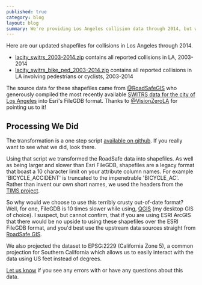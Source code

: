 ```yaml
---
published: true
category: blog
layout: blog
summary: We're providing Los Angeles collision data through 2014, but where does this data come from, and how do you use it?
---
```


Here are our updated shapefiles for collisions in Los Angeles through
2014.

* [<i class="fa fa-file"></i> lacity_switrs_2003-2014.zip](https://s3-us-west-1.amazonaws.com/collision-la/data/2015-10-15-2014-collision-data/lacity_switrs_2003-2014.zip) contains all reported collisions in LA, 2003-2014
* [<i class="fa fa-file"></i> lacity_switrs_bike_ped_2003-2014.zip](https://s3-us-west-1.amazonaws.com/collision-la/data/2015-10-15-2014-collision-data/lacity_switrs_bike_ped_2003-2014.zip) contains all reported collisions in LA involving pedestrians or cyclists, 2003-2014

The source data for these shapefiles came from
[@RoadSafeGIS](https://twitter.com/RoadSafeGIS) who generously compiled
the most recently available [SWITRS data for the city of Los
Angeles](http://www.roadsafegis.com/blog/city-of-los-angeles-geocoded-switrs-data-free-download/)
into Esri's FileGDB format. Thanks to
[@VisionZeroLA](https://twitter.com/VisionZeroLA) for pointing us to
it!

## Processing We Did

The transformation is a one step script [available on
github](https://github.com/jackpine/collision/blob/master/data/SWITRS_ROADSAFE/bin/process).
If you really want to see what we did, look there.

Using that script we transformed the RoadSafe data into shapefiles. As
well as being larger and slower than Esri FileGDB, shapefiles are a
legacy format that boast a 10 character limit on your attribute column
names.  For example 'BICYCLE_ACCIDENT' is truncated to the impenetrable
'BICYCLE_AC'. Rather than invent our own short names, we used the
headers from the [TIMS project](http://tims.berkeley.edu/).

So why would we choose to use this terribly crusty out-of-date format?
Well, for one, FileGDB is 10 times slower while using,
[QGIS](https://qgis.org) (my desktop GIS of choice). I suspect, but
cannot confirm, that if you are using ESRI ArcGIS that there would be no
upside to using these shapefiles over the ESRI FileGDB format, and you'd
best use the upstream data sources straight from [RoadSafe
GIS](http://www.roadsafegis.com/blog/city-of-los-angeles-geocoded-switrs-data-free-download/).

We also projected the dataset to EPSG:2229 (California Zone 5), a common
projection for Southern California which allows us to easily interact
with the data using US feet instead of degrees.

[Let us know](mailto:info@jackpine.me) if you see any errors with or
have any questions about this data.

